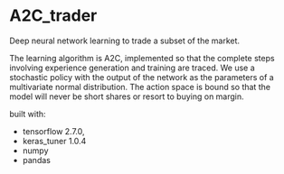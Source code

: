 # A2C_trader
Deep neural network learning to trade a subset of the market.

The learning algorithm is A2C, implemented so that the complete steps involving experience generation and training are traced.
We use a stochastic policy with the output of the network as the parameters of a multivariate normal distribution.
The action space is bound so that the model will never be short shares or resort to buying on margin.

built with:
- tensorflow 2.7.0,
- keras_tuner 1.0.4
- numpy
- pandas
